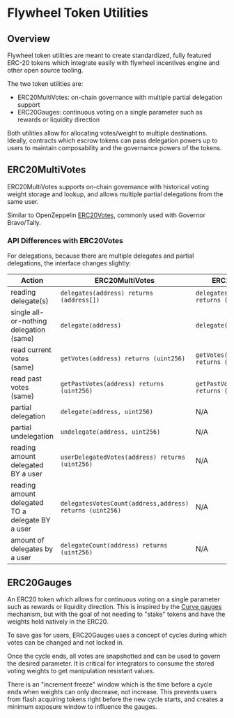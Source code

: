 # Flywheel Token Utilities

## Overview

Flywheel token utilities are meant to create standardized, fully featured ERC-20 tokens which integrate easily with flywheel incentives engine and other open source tooling.

The two token utilities are:

- ERC20MultiVotes: on-chain governance with multiple partial delegation support
- ERC20Gauges: continuous voting on a single parameter such as rewards or liquidity direction

Both utilities allow for allocating votes/weight to multiple destinations. Ideally, contracts which escrow tokens can pass delegation powers up to users to maintain composability and the governance powers of the tokens.

## ERC20MultiVotes

ERC20MultiVotes supports on-chain governance with historical voting weight storage and lookup, and allows multiple partial delegations from the same user.

Similar to OpenZeppelin [ERC20Votes](https://docs.openzeppelin.com/contracts/4.x/api/token/erc20#ERC20Votes), commonly used with Governor Bravo/Tally.

### API Differences with ERC20Votes

For delegations, because there are multiple delegates and partial delegations, the interface changes slightly:

| Action                                           | ERC20MultiVotes                                          | ERC20Votes                                |
| ------------------------------------------------ | -------------------------------------------------------- | ----------------------------------------- |
| reading delegate(s)                              | `delegates(address) returns (address[])`                 | `delegates(address) returns (address)`    |
| single all-or-nothing delegation (same)          | `delegate(address)`                                      | `delegate(address)`                       |
| read current votes (same)                        | `getVotes(address) returns (uint256)`                    | `getVotes(address) returns (uint256)`     |
| read past votes (same)                           | `getPastVotes(address) returns (uint256)`                | `getPastVotes(address) returns (uint256)` |
| partial delegation                               | `delegate(address, uint256)`                             | N/A                                       |
| partial undelegation                             | `undelegate(address, uint256)`                           | N/A                                       |
| reading amount delegated BY a user               | `userDelegatedVotes(address) returns (uint256)`          | N/A                                       |
| reading amount delegated TO a delegate BY a user | `delegatesVotesCount(address,address) returns (uint256)` | N/A                                       |
| amount of delegates by a user                    | `delegateCount(address) returns (uint256)`               | N/A                                       |

## ERC20Gauges

An ERC20 token which allows for continuous voting on a single parameter such as rewards or liquidity direction. This is inspired by the [Curve gauges](https://resources.curve.fi/base-features/understanding-gauges) mechanism, but with the goal of not needing to "stake" tokens and have the weights held natively in the ERC20.

To save gas for users, ERC20Gauges uses a concept of cycles during which votes can be changed and not locked in.

Once the cycle ends, all votes are snapshotted and can be used to govern the desired parameter. It is critical for integrators to consume the stored voting weights to get manipulation resistant values.

There is an "increment freeze" window which is the time before a cycle ends when weights can only decrease, not increase. This prevents users from flash acquiring tokens right before the new cycle starts, and creates a minimum exposure window to influence the gauges.
